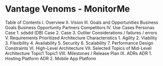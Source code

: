 # Vantage Venoms - MonitorMe

Table of Contents
I. Overview
II. Vision
III. Goals and Opportunities
  Business Goals
  Business Opportunity
  Partners
  Competitors
IV. Use Cases
  Personas
  Case 1. sdsdd (DB)
  Case 2. 
  Case 3.
  Outlier Considerations / failures / errors
V. Requirements
  Prioritized Architecture Characteristics
    1. Agility
    2. Viability
    3. Flexibility
    4. Availability
    5. Security
    6. Scalability
    7. Performance
  Design Constraints
VI. High-Level Architecture
VII. Selected Topics of Mid-Level Architecture
  Topic1
  Topic1
VIII. Milestones / Release Plan 
IX. ADRs
  ADR 1. Hosting Platform
  ADR 2. Mobile App Platform
